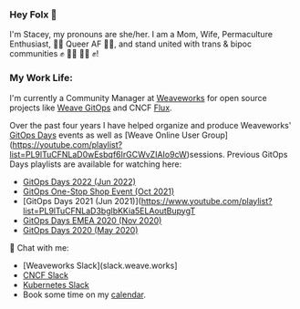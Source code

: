 ### Hey Folx 👋

I'm Stacey, my pronouns are she/her. I am a Mom, Wife, Permaculture Enthusiast, 🏳️‍🌈 Queer AF 🏳️‍🌈, and stand united with trans & bipoc communities ✊ 🏳️‍⚧️ 🖤🤎 ✊! 

### My Work Life:
I'm currently a Community Manager at [Weaveworks](https://github.com/weaveworks) for open source projects like [Weave GitOps](https://github.com/weaveworks/weave-gitops) and CNCF [Flux](https://github.com/fluxcd/flux2). 

Over the past four years I have helped organize and produce Weaveworks' [GitOps Days](www.gitopsdays.com) events as well as [Weave Online User Group] (https://youtube.com/playlist?list=PL9lTuCFNLaD0wEsbqf6IrGCWvZIAIo9cW)sessions. Previous GitOps Days playlists are available for watching here:
- [GitOps Days 2022 (Jun 2022)](https://youtube.com/playlist?list=PL9lTuCFNLaD0NVkR17tno4X6BkxsbZZfr)
- [GitOps One-Stop Shop Event (Oct 2021)](https://youtube.com/playlist?list=PL9lTuCFNLaD0ogh8S9cYMZTkzzrTxjg1o)
- [GitOps Days 2021 (Jun 2021)](https://www.youtube.com/playlist?list=PL9lTuCFNLaD3bglbKKia5ELAoutBupygT
- [GitOps Days EMEA 2020 (Nov 2020)](https://youtube.com/playlist?list=PL9lTuCFNLaD1AufVruv-0vFQWZGyu15G2)
- [GitOps Days 2020 (May 2020)](https://youtube.com/playlist?list=PL9lTuCFNLaD2NiNrdt7SaQjpYx_m37czS)

💬 Chat with me:
- [Weaveworks Slack](slack.weave.works]
- [CNCF Slack](cloud-native.slack.com)
- [Kubernetes Slack](kubernetes.slack.com)
- Book some time on my [calendar](https://calendly.com/staceypotter).

<!--
**staceypotter/staceypotter** is a ✨ _special_ ✨ repository because its `README.md` (this file) appears on your GitHub profile.

Here are some ideas to get you started:

- 🔭 I’m currently working on ...
- 🌱 I’m currently learning ...
- 👯 I’m looking to collaborate on ...
- 🤔 I’m looking for help with ...
- 💬 Ask me about ...
- 📫 How to reach me: ...
- 😄 Pronouns: ...
- ⚡ Fun fact: ...
-->
